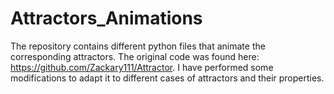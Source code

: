 # Attractors_Animations

The repository contains different python files that animate the corresponding attractors. The original code was found here: https://github.com/Zackary111/Attractor. I have performed some modifications to adapt it to different cases of attractors and their properties.
